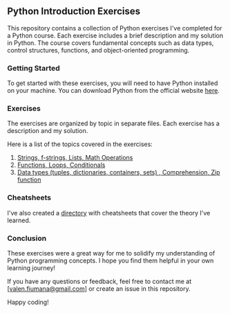 ## Python Introduction Exercises
This repository contains a collection of Python exercises I've completed for a Python course. Each exercise includes a brief description and my solution in Python. 
The course covers fundamental concepts such as data types, control structures, functions, and object-oriented programming.

### Getting Started
To get started with these exercises, you will need to have Python installed on your machine. You can download Python from the official website [here](https://www.python.org/downloads/).

### Exercises
The exercises are organized by topic in separate files. Each exercise has a description and my solution.

Here is a list of the topics covered in the exercises:
1. [Strings, f-strings, Lists, Math Operations](./Exercises/01.md)
2. [Functions, Loops, Conditionals](./Exercises/03.md)
3. [Data types (tuples, dictionaries, containers, sets) , Comprehension, Zip function](./Exercises/04.md)

### Cheatsheets
I've also created a [directory](./Cheatsheets) with cheatsheets that cover the theory I've learned. 

### Conclusion
These exercises were a great way for me to solidify my understanding of Python programming concepts. I hope you find them helpful in your own learning journey!

If you have any questions or feedback, feel free to contact me at [valen.fiumana@gmail.com] or create an issue in this repository.

Happy coding!